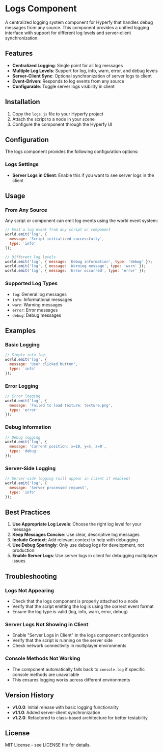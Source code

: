 # Logs Component

A centralized logging system component for Hyperfy that handles debug messages from any source. This component provides a unified logging interface with support for different log levels and server-client synchronization.

## Features

- **Centralized Logging**: Single point for all log messages
- **Multiple Log Levels**: Support for log, info, warn, error, and debug levels
- **Server-Client Sync**: Optional synchronization of server logs to client
- **Event-Driven**: Responds to log events from any source
- **Configurable**: Toggle server logs visibility in client

## Installation

1. Copy the `logs.js` file to your Hyperfy project
2. Attach the script to a node in your scene
3. Configure the component through the Hyperfy UI

## Configuration

The logs component provides the following configuration options:

### Logs Settings

- **Server Logs in Client**: Enable this if you want to see server logs in the client

## Usage

### From Any Source

Any script or component can emit log events using the world event system:

```javascript
// Emit a log event from any script or component
world.emit('log', {
  message: 'Script initialized successfully',
  type: 'info'
});

// Different log levels
world.emit('log', { message: 'Debug information', type: 'debug' });
world.emit('log', { message: 'Warning message', type: 'warn' });
world.emit('log', { message: 'Error occurred', type: 'error' });
```

### Supported Log Types

- `log`: General log messages
- `info`: Informational messages
- `warn`: Warning messages
- `error`: Error messages
- `debug`: Debug messages

## Examples

### Basic Logging

```javascript
// Simple info log
world.emit('log', {
  message: 'User clicked button',
  type: 'info'
});
```

### Error Logging

```javascript
// Error logging
world.emit('log', {
  message: 'Failed to load texture: texture.png',
  type: 'error'
});
```

### Debug Information

```javascript
// Debug logging
world.emit('log', {
  message: 'Current position: x=10, y=5, z=0',
  type: 'debug'
});
```

### Server-Side Logging

```javascript
// Server-side logging (will appear in client if enabled)
world.emit('log', {
  message: 'Server processed request',
  type: 'info'
});
```

## Best Practices

1. **Use Appropriate Log Levels**: Choose the right log level for your message
2. **Keep Messages Concise**: Use clear, descriptive log messages
3. **Include Context**: Add relevant context to help with debugging
4. **Use Debug Sparingly**: Only use debug logs for development, not production
5. **Enable Server Logs**: Use server logs in client for debugging multiplayer issues

## Troubleshooting

### Logs Not Appearing

- Check that the logs component is properly attached to a node
- Verify that the script emitting the log is using the correct event format
- Ensure the log type is valid (log, info, warn, error, debug)

### Server Logs Not Showing in Client

- Enable "Server Logs in Client" in the logs component configuration
- Verify that the script is running on the server side
- Check network connectivity in multiplayer environments

### Console Methods Not Working

- The component automatically falls back to `console.log` if specific console methods are unavailable
- This ensures logging works across different environments

## Version History

- **v1.0.0**: Initial release with basic logging functionality
- **v1.1.0**: Added server-client synchronization
- **v1.2.0**: Refactored to class-based architecture for better testability

## License

MIT License - see LICENSE file for details.
